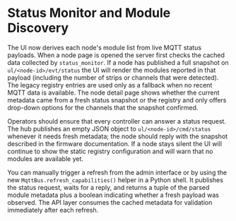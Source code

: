 # Status Monitor and Module Discovery

The UI now derives each node's module list from live MQTT status payloads. When a
node page is opened the server first checks the cached data collected by
`status_monitor`. If a node has published a full snapshot on
`ul/<node-id>/evt/status` the UI will render the modules reported in that
payload (including the number of strips or channels that were detected). The
legacy registry entries are used only as a fallback when no recent MQTT data is
available. The node detail page shows whether the current metadata came from a
fresh status snapshot or the registry and only offers drop-down options for the
channels that the snapshot confirmed.

Operators should ensure that every controller can answer a status request. The
hub publishes an empty JSON object to `ul/<node-id>/cmd/status` whenever it
needs fresh metadata; the node should reply with the snapshot described in the
firmware documentation. If a node stays silent the UI will continue to show the
static registry configuration and will warn that no modules are available yet.

You can manually trigger a refresh from the admin interface or by using the new
`MqttBus.refresh_capabilities()` helper in a Python shell. It publishes the
status request, waits for a reply, and returns a tuple of the parsed module
metadata plus a boolean indicating whether a fresh payload was observed. The API
layer consumes the cached metadata for validation immediately after each
refresh.
